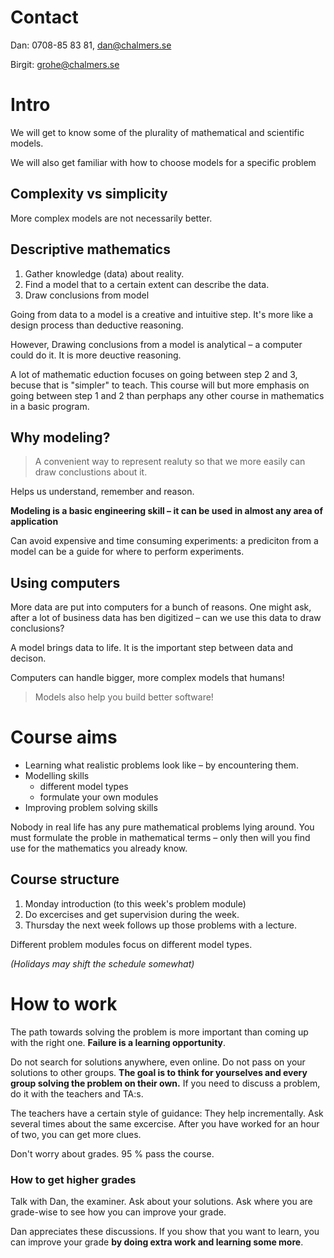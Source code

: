 Contact
=======

Dan: 0708-85 83 81, dan@chalmers.se

Birgit: grohe@chalmers.se

Intro
=====

We will get to know some of the plurality of mathematical and scientific models.

We will also get familiar with how to choose models for a specific problem

Complexity vs simplicity
------------------------

More complex models are not necessarily better.

Descriptive mathematics
-----------------------

1. Gather knowledge (data) about reality.
1. Find a model that to a certain extent can describe the data.
1. Draw conclusions from model

Going from data to a model is a creative and intuitive step. It's more like a
design process than deductive reasoning.

However, Drawing conclusions from a model is analytical – a computer could do
it. It is more deuctive reasoning.

A lot of mathematic eduction focuses on going between step 2 and 3, becuse that
is "simpler" to teach. This course will but more emphasis on going between step
1 and 2 than perphaps any other course in mathematics in a basic program.

Why modeling?
-------------

> A convenient way to represent realuty so that we more easily can draw
> conclustions about it.

Helps us understand, remember and reason.

**Modeling is a basic engineering skill – it can be used in almost any area of
application**

Can avoid expensive and time consuming experiments: a prediciton from a model
can be a guide for where to perform experiments.

Using computers
---------------

More data are put into computers for a bunch of reasons. One might ask, after a
lot of business data has ben digitized – can we use this data to draw
conclusions?

A model brings data to life. It is the important step between data and decison.

Computers can handle bigger, more complex models that humans!

> Models also help you build better software!

Course aims
===========

* Learning what realistic problems look like – by encountering them.
* Modelling skills
    * different model types
    * formulate your own modules
* Improving problem solving skills

Nobody in real life has any pure mathematical problems lying around. You must
formulate the proble in mathematical terms – only then will you find use for
the mathematics you already know.

Course structure
----------------

1. Monday introduction (to this week's problem module)
1. Do excercises and get supervision during the week.
1. Thursday the next week follows up those problems with a lecture.

Different problem modules focus on different model types.

*(Holidays may shift the schedule somewhat)*

How to work
===========

The path towards solving the problem is more important than coming up with the right one. **Failure is a learning opportunity**.

Do not search for solutions anywhere, even online. Do not pass on your solutions to other groups. **The goal is to think for yourselves and every group solving the problem on their own.** If you need to discuss a problem, do it with the teachers and TA:s.

The teachers have a certain style of guidance: They help incrementally. Ask several times about the same excercise. After you have worked for an hour of two, you can get more clues.

Don't worry about grades. 95 % pass the course.

### How to get higher grades

Talk with Dan, the examiner. Ask about your solutions. Ask where you are grade-wise to see how you can improve your grade. 

Dan appreciates these discussions. If you show that you want to learn, you can improve your grade **by doing extra work and learning some more**.
